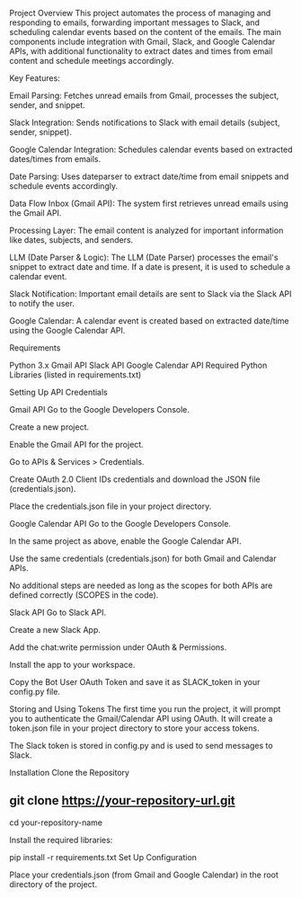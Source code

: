Project Overview
This project automates the process of managing and responding to emails, forwarding important messages to Slack, and scheduling calendar events based on the content of the emails. The main components include integration with Gmail, Slack, and Google Calendar APIs, with additional functionality to extract dates and times from email content and schedule meetings accordingly.


Key Features:
   
   Email Parsing: Fetches unread emails from Gmail, processes the subject, sender, and snippet.
   
   Slack Integration: Sends notifications to Slack with email details (subject, sender, snippet).
   
   Google Calendar Integration: Schedules calendar events based on extracted dates/times from emails.
   
   Date Parsing: Uses dateparser to extract date/time from email snippets and schedule events accordingly.

Data Flow
   Inbox (Gmail API): The system first retrieves unread emails using the Gmail API.

   Processing Layer: The email content is analyzed for important information like dates, subjects, and senders.

   LLM (Date Parser & Logic): The LLM (Date Parser) processes the email's snippet to extract date and time. If a date is present, it is used to schedule a calendar event.

   Slack Notification: Important email details are sent to Slack via the Slack API to notify the user.

   Google Calendar: A calendar event is created based on extracted date/time using the Google Calendar API.

Requirements
   
   Python 3.x
   Gmail API
   Slack API
   Google Calendar API
   Required Python Libraries (listed in requirements.txt)

Setting Up API Credentials

Gmail API
   Go to the Google Developers Console.

   Create a new project.

   Enable the Gmail API for the project.

   Go to APIs & Services > Credentials.

   Create OAuth 2.0 Client IDs credentials and download the JSON file (credentials.json).

   Place the credentials.json file in your project directory.

Google Calendar API
   Go to the Google Developers Console.

   In the same project as above, enable the Google Calendar API.

   Use the same credentials (credentials.json) for both Gmail and Calendar APIs.

   No additional steps are needed as long as the scopes for both APIs are defined correctly (SCOPES in the code).

Slack API
   Go to Slack API.

   Create a new Slack App.

   Add the chat:write permission under OAuth & Permissions.

   Install the app to your workspace.

   Copy the Bot User OAuth Token and save it as SLACK_token in your config.py file.

   Storing and Using Tokens
   The first time you run the project, it will prompt you to authenticate the Gmail/Calendar API using OAuth. It will create a token.json file in your project directory to store your access tokens.

   The Slack token is stored in config.py and is used to send messages to Slack.   

Installation
Clone the Repository 
   
   ## git clone https://your-repository-url.git
   cd your-repository-name

Install the required libraries:

   pip install -r requirements.txt
Set Up Configuration
   
   Place your credentials.json (from Gmail and Google Calendar) in the root directory of the project.


            

